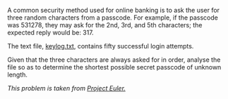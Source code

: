 A common security method used for online banking is to ask the user for three random characters from a passcode. For example, if the passcode was 531278, they may ask for the 2nd, 3rd, and 5th characters; the expected reply would be: 317.

The text file, [keylog.txt](keylog.txt), contains fifty successful login attempts.

Given that the three characters are always asked for in order, analyse the file so as to determine the shortest possible secret passcode of unknown length.

_This problem is taken from [Project Euler.](https://projecteuler.net/problem=79)_
